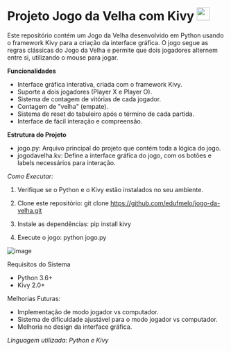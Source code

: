 # Projeto Jogo da Velha com Kivy  <img width = "30" height = "30" src="https://cdn.jsdelivr.net/gh/devicons/devicon@latest/icons/python/python-original.svg" />

Este repositório contém um Jogo da Velha desenvolvido em Python usando o framework Kivy para a criação da interface gráfica. O jogo segue as regras clássicas do Jogo da Velha e permite que dois jogadores alternem entre si, utilizando o mouse para jogar.

**Funcionalidades**
- Interface gráfica interativa, criada com o framework Kivy.
- Suporte a dois jogadores (Player X e Player O).
- Sistema de contagem de vitórias de cada jogador.
- Contagem de "velha" (empate).
- Sistema de reset do tabuleiro após o término de cada partida.
- Interface de fácil interação e compreensão.


**Estrutura do Projeto**
- jogo.py: Arquivo principal do projeto que contém toda a lógica do jogo.
- jogodavelha.kv: Define a interface gráfica do jogo, com os botões e labels necessários para interação.

*Como Executar:*

1. Verifique se o Python e o Kivy estão instalados no seu ambiente.

2. Clone este repositório:
git clone https://github.com/edufmelo/jogo-da-velha.git

3. Instale as dependências:
pip install kivy

4. Execute o jogo:
python jogo.py

![image](https://github.com/user-attachments/assets/cef4b486-0b19-4f94-b6a8-38700b32c58e)

Requisitos do Sistema
- Python 3.6+
- Kivy 2.0+

Melhorias Futuras:
- Implementação de modo jogador vs computador.
- Sistema de dificuldade ajustável para o modo jogador vs computador.
- Melhoria no design da interface gráfica.


*Linguagem utilizada: Python e Kivy*




